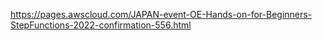 https://pages.awscloud.com/JAPAN-event-OE-Hands-on-for-Beginners-StepFunctions-2022-confirmation-556.html
